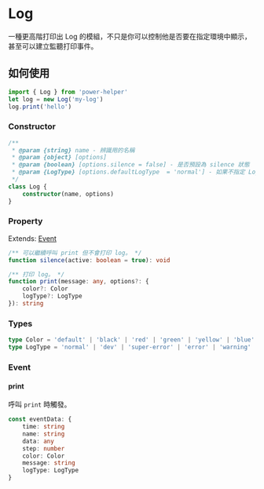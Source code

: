 # Log

一種更高階打印出 Log 的模組，不只是你可以控制他是否要在指定環境中顯示，甚至可以建立監聽打印事件。

## 如何使用

```ts
import { Log } from 'power-helper'
let log = new Log('my-log')
log.print('hello')
```

### Constructor

```ts
/**
 * @param {string} name - 辨識用的名稱
 * @param {object} [options]
 * @param {boolean} [options.silence = false] - 是否預設為 silence 狀態
 * @param {LogType} [options.defaultLogType  = 'normal'] - 如果不指定 LogType 則預設此設定值
 */
class Log {
    constructor(name, options)
}
```

### Property

Extends: [Event](./event.md)

```ts
/** 可以繼續呼叫 print 但不會打印 log。 */
function silence(active: boolean = true): void

/** 打印 log。 */
function print(message: any, options?: {
    color?: Color
    logType?: LogType
}): string
```

### Types

```ts
type Color = 'default' | 'black' | 'red' | 'green' | 'yellow' | 'blue' | 'cyan' | 'white'
type LogType = 'normal' | 'dev' | 'super-error' | 'error' | 'warning' | 'fixme' | 'todo'
```

### Event

#### print

呼叫 `print` 時觸發。

```ts
const eventData: {
    time: string
    name: string
    data: any
    step: number
    color: Color
    message: string
    logType: LogType
}
```

